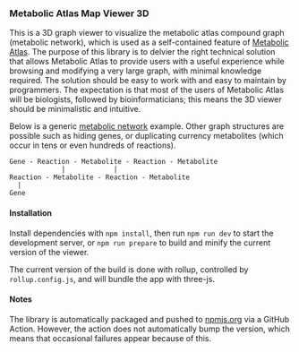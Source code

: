 ### Metabolic Atlas Map Viewer 3D

This is a 3D graph viewer to visualize the metabolic atlas compound graph (metabolic network), which is used as a self-contained feature of [Metabolic Atlas](https://metabolicatlas.org). The purpose of this library is to delvier the right technical solution that allows Metabolic Atlas to provide users with a useful experience while browsing and modifying a very large graph, with minimal knowledge required. The solution should be easy to work with and easy to maintain by programmers. The expectation is that most of the users of Metabolic Atlas will be biologists, followed by bioinformaticians; this means the 3D viewer should be minimalistic and intuitive.

Below is a generic [metabolic network](https://en.wikipedia.org/wiki/Metabolic_network) example. Other graph structures are possible such as hiding genes, or duplicating currency metabolites (which occur in tens or even hundreds of reactions).

```
Gene - Reaction - Metabolite - Reaction - Metabolite
             |            |
Reaction - Metabolite - Reaction - Metabolite
  |
Gene
```

#### Installation

Install dependencies with `npm install`, then run `npm run dev` to start the development server, or `npm run prepare` to build and minify the current version of the viewer.

The current version of the build is done with rollup, controlled by `rollup.config.js`, and will bundle the app with three-js.

#### Notes

The library is automatically packaged and pushed to [npmjs.org](https://www.npmjs.com/package/@metabolicatlas/3d-network-viewer) via a GitHub Action. However, the action does not automatically bump the version, which means that occasional failures appear because of this.
